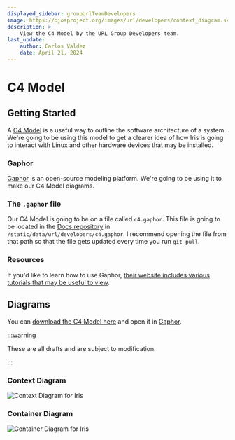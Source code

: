 ```yaml
---
displayed_sidebar: groupUrlTeamDevelopers
image: https://ojosproject.org/images/url/developers/context_diagram.svg
description: >
    View the C4 Model by the URL Group Developers team.
last_update:
    author: Carlos Valdez
    date: April 21, 2024
---
```

# C4 Model

## Getting Started

A [C4 Model](https://c4model.com/) is a useful way to outline the software
architecture of a system. We're going to be using this model to get a clearer
idea of how Iris is going to interact with Linux and other hardware devices that
may be installed.

### Gaphor

[Gaphor](https://gaphor.org/) is an open-source modeling platform. We're going
to be using it to make our C4 Model diagrams.

### The `.gaphor` file

Our C4 Model is going to be on a file called `c4.gaphor`. This file is going
to be located in the
[Docs repository](https://github.com/ojosproject/docs/blob/main/static/data/url/developers/c4.gaphor)
in `/static/data/url/developers/c4.gaphor`. I recommend opening the file from
that path so that the file gets updated every time you run `git pull`.

### Resources

If you'd like to learn how to use Gaphor, [their website includes various
tutorials that may be useful to view](https://gaphor.org/tutorials).

## Diagrams

You can [download the C4 Model here](https://ojosproject.org/data/url/developers/c4.gaphor)
and open it in [Gaphor](https://gaphor.org/).

:::warning

These are all drafts and are subject to modification.

:::

### Context Diagram

![Context Diagram for Iris](@site/static/images/url/developers/context_diagram.svg)

### Container Diagram

![Container Diagram for Iris](@site/static/images/url/developers/container_diagram.svg)
